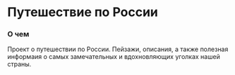 # Путешествие по России

###  О чем

Проект о путешествии по России. Пейзажи, описания, а также полезная информаия о самых замечательных и вдохновляющих уголках нашей страны.


